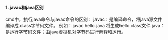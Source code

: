 #### 1.  javac和java区别
cmd中，执行java命令与javac命令的区别：
javac：是编译命令，将java源文件编译成.class字节码文件。
例如：javac hello.java 
将生成hello.class文件
java：是运行字节码文件；由java虚拟机对字节码进行解释和运行。
#
<!--stackedit_data:
eyJoaXN0b3J5IjpbLTgxMDY0Nzk5NSwtMTcwODM4Njk5Nl19
-->
